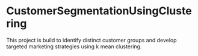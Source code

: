# CustomerSegmentationUsingClustering
This project is build to identify distinct customer groups and develop targeted marketing strategies using k mean clustering.
